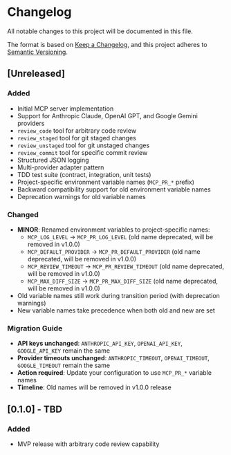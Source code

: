 # Changelog

All notable changes to this project will be documented in this file.

The format is based on [Keep a Changelog](https://keepachangelog.com/en/1.0.0/),
and this project adheres to [Semantic Versioning](https://semver.org/spec/v2.0.0.html).

## [Unreleased]

### Added
- Initial MCP server implementation
- Support for Anthropic Claude, OpenAI GPT, and Google Gemini providers
- `review_code` tool for arbitrary code review
- `review_staged` tool for git staged changes
- `review_unstaged` tool for git unstaged changes
- `review_commit` tool for specific commit review
- Structured JSON logging
- Multi-provider adapter pattern
- TDD test suite (contract, integration, unit tests)
- Project-specific environment variable names (`MCP_PR_*` prefix)
- Backward compatibility support for old environment variable names
- Deprecation warnings for old variable names

### Changed
- **MINOR**: Renamed environment variables to project-specific names:
  - `MCP_LOG_LEVEL` → `MCP_PR_LOG_LEVEL` (old name deprecated, will be removed in v1.0.0)
  - `MCP_DEFAULT_PROVIDER` → `MCP_PR_DEFAULT_PROVIDER` (old name deprecated, will be removed in v1.0.0)
  - `MCP_REVIEW_TIMEOUT` → `MCP_PR_REVIEW_TIMEOUT` (old name deprecated, will be removed in v1.0.0)
  - `MCP_MAX_DIFF_SIZE` → `MCP_PR_MAX_DIFF_SIZE` (old name deprecated, will be removed in v1.0.0)
- Old variable names still work during transition period (with deprecation warnings)
- New variable names take precedence when both old and new are set

### Migration Guide
- **API keys unchanged**: `ANTHROPIC_API_KEY`, `OPENAI_API_KEY`, `GOOGLE_API_KEY` remain the same
- **Provider timeouts unchanged**: `ANTHROPIC_TIMEOUT`, `OPENAI_TIMEOUT`, `GOOGLE_TIMEOUT` remain the same
- **Action required**: Update your configuration to use `MCP_PR_*` variable names
- **Timeline**: Old names will be removed in v1.0.0 release

## [0.1.0] - TBD

### Added
- MVP release with arbitrary code review capability
